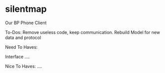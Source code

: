 silentmap
=========

Our BP Phone Client

To-Dos:
Remove useless code, keep communication.
Rebuild Model for new data and protocol

Need To Haves:

Interface
....

Nice To Haves:
....
	
	
